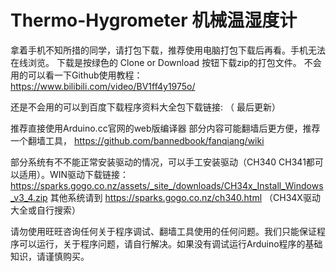 # Thermo-Hygrometer 机械温湿度计
拿着手机不知所措的同学，请打包下载，推荐使用电脑打包下载后再看。手机无法在线浏览。 下载是按绿色的 Clone or Download 按钮下载zip的打包文件。 不会用的可以看一下Github使用教程： https://www.bilibili.com/video/BV1ff4y1975o/

还是不会用的可以到百度下载程序资料大全包下载链接:   （ 最后更新）

推荐直接使用Arduino.cc官网的web版编译器 部分内容可能翻墙后更方便，推荐一个翻墙工具， https://github.com/bannedbook/fanqiang/wiki

部分系统有不不能正常安装驱动的情况，可以手工安装驱动（CH340 CH341都可以适用）。WIN驱动下载链接：https://sparks.gogo.co.nz/assets/_site_/downloads/CH34x_Install_Windows_v3_4.zip 其他系统请到 https://sparks.gogo.co.nz/ch340.html （CH34X驱动大全或自行搜索）

请勿使用旺旺咨询任何关于程序调试、翻墙工具使用的任何问题。我们只能保证程序可以运行，关于程序问题，请自行解决。如果没有调试运行Arduino程序的基础知识，请谨慎购买。
